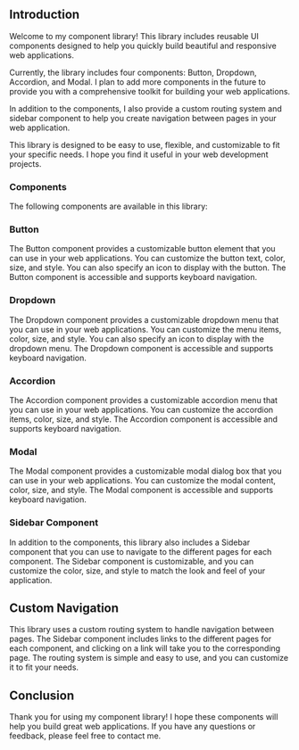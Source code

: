 ## Introduction

Welcome to my component library! This library includes reusable UI components designed to help you quickly build beautiful and responsive web applications.

Currently, the library includes four components: Button, Dropdown, Accordion, and Modal. I plan to add more components in the future to provide you with a comprehensive toolkit for building your web applications.

In addition to the components, I also provide a custom routing system and sidebar component to help you create navigation between pages in your web application.

This library is designed to be easy to use, flexible, and customizable to fit your specific needs. I hope you find it useful in your web development projects.

### Components

The following components are available in this library:

### Button

The Button component provides a customizable button element that you can use in your web applications. You can customize the button text, color, size, and style. You can also specify an icon to display with the button. The Button component is accessible and supports keyboard navigation.

### Dropdown

The Dropdown component provides a customizable dropdown menu that you can use in your web applications. You can customize the menu items, color, size, and style. You can also specify an icon to display with the dropdown menu. The Dropdown component is accessible and supports keyboard navigation.

### Accordion

The Accordion component provides a customizable accordion menu that you can use in your web applications. You can customize the accordion items, color, size, and style. The Accordion component is accessible and supports keyboard navigation.

### Modal

The Modal component provides a customizable modal dialog box that you can use in your web applications. You can customize the modal content, color, size, and style. The Modal component is accessible and supports keyboard navigation.

### Sidebar Component

In addition to the components, this library also includes a Sidebar component that you can use to navigate to the different pages for each component. The Sidebar component is customizable, and you can customize the color, size, and style to match the look and feel of your application.

## Custom Navigation

This library uses a custom routing system to handle navigation between pages. The Sidebar component includes links to the different pages for each component, and clicking on a link will take you to the corresponding page. The routing system is simple and easy to use, and you can customize it to fit your needs.

## Conclusion

Thank you for using my component library! I hope these components will help you build great web applications. If you have any questions or feedback, please feel free to contact me.
